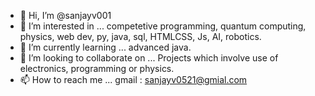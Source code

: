 - 👋 Hi, I’m @sanjayv001
- 👀 I’m interested in ... competetive programming, quantum computing, physics, web dev, py, java, sql, HTMLCSS, Js, AI, robotics.
- 🌱 I’m currently learning ... advanced java.
- 💞️ I’m looking to collaborate on ... Projects which involve use of electronics, programming or physics.
- 📫 How to reach me ... gmail : sanjayv0521@gmial.com
<!---
sanjayv001/sanjayv001 is a ✨ special ✨ repository because its `README.md` (this file) appears on your GitHub profile.
You can click the Preview link to take a look at your changes.
--->
